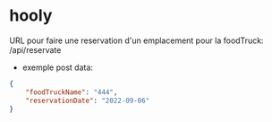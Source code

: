 # hooly

URL pour faire une reservation d'un emplacement pour la foodTruck: /api/reservate

- exemple post data:
```json
{
    "foodTruckName": "444",
    "reservationDate": "2022-09-06"
}
